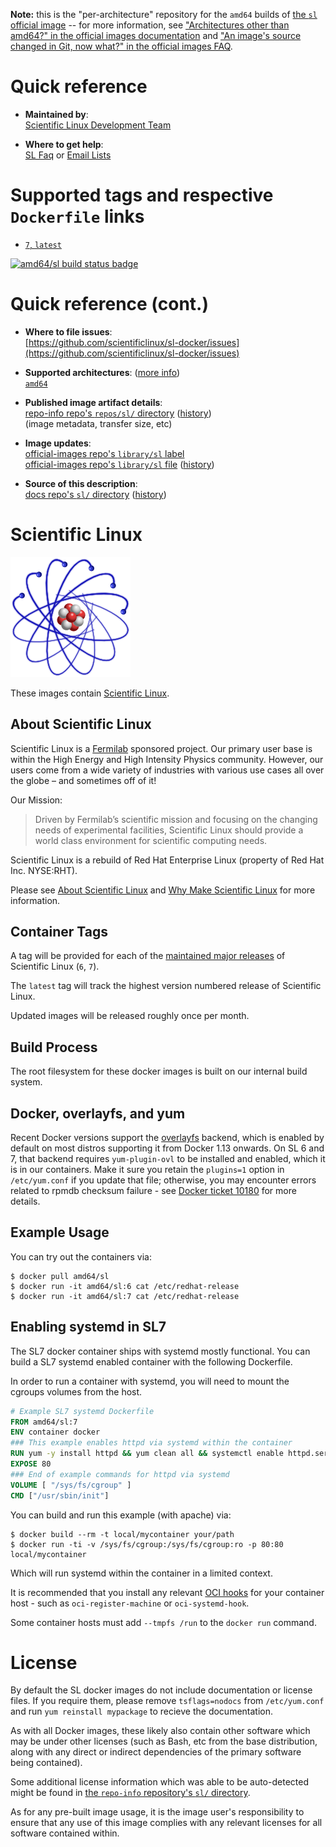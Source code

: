 <!--

********************************************************************************

WARNING:

    DO NOT EDIT "sl/README.md"

    IT IS AUTO-GENERATED

    (from the other files in "sl/" combined with a set of templates)

********************************************************************************

-->

**Note:** this is the "per-architecture" repository for the `amd64` builds of [the `sl` official image](https://hub.docker.com/_/sl) -- for more information, see ["Architectures other than amd64?" in the official images documentation](https://github.com/docker-library/official-images#architectures-other-than-amd64) and ["An image's source changed in Git, now what?" in the official images FAQ](https://github.com/docker-library/faq#an-images-source-changed-in-git-now-what).

# Quick reference

-	**Maintained by**:  
	[Scientific Linux Development Team](https://github.com/scientificlinux/sl-docker)

-	**Where to get help**:  
	[SL Faq](https://www.scientificlinux.org/documentation/faq) or [Email Lists](https://www.scientificlinux.org/community)

# Supported tags and respective `Dockerfile` links

-	[`7`, `latest`](https://github.com/scientificlinux/sl-docker/blob/138a0b30dbde1b11205e41a25686f5ad78d70fe2/sl7/Dockerfile)

[![amd64/sl build status badge](https://img.shields.io/jenkins/s/https/doi-janky.infosiftr.net/job/multiarch/job/amd64/job/sl.svg?label=amd64/sl%20%20build%20job)](https://doi-janky.infosiftr.net/job/multiarch/job/amd64/job/sl/)

# Quick reference (cont.)

-	**Where to file issues**:  
	[https://github.com/scientificlinux/sl-docker/issues](https://github.com/scientificlinux/sl-docker/issues)

-	**Supported architectures**: ([more info](https://github.com/docker-library/official-images#architectures-other-than-amd64))  
	[`amd64`](https://hub.docker.com/r/amd64/sl/)

-	**Published image artifact details**:  
	[repo-info repo's `repos/sl/` directory](https://github.com/docker-library/repo-info/blob/master/repos/sl) ([history](https://github.com/docker-library/repo-info/commits/master/repos/sl))  
	(image metadata, transfer size, etc)

-	**Image updates**:  
	[official-images repo's `library/sl` label](https://github.com/docker-library/official-images/issues?q=label%3Alibrary%2Fsl)  
	[official-images repo's `library/sl` file](https://github.com/docker-library/official-images/blob/master/library/sl) ([history](https://github.com/docker-library/official-images/commits/master/library/sl))

-	**Source of this description**:  
	[docs repo's `sl/` directory](https://github.com/docker-library/docs/tree/master/sl) ([history](https://github.com/docker-library/docs/commits/master/sl))

# Scientific Linux

![logo](https://raw.githubusercontent.com/docker-library/docs/9d3c9d2eb97c9558ed53dc5f7f837654d455f9e5/sl/logo.png)

These images contain [Scientific Linux](http://www.scientificlinux.org/).

## About Scientific Linux

Scientific Linux is a [Fermilab](http://fnal.gov/) sponsored project. Our primary user base is within the High Energy and High Intensity Physics community. However, our users come from a wide variety of industries with various use cases all over the globe – and sometimes off of it!

Our Mission:

> Driven by Fermilab’s scientific mission and focusing on the changing needs of experimental facilities, Scientific Linux should provide a world class environment for scientific computing needs.

Scientific Linux is a rebuild of Red Hat Enterprise Linux (property of Red Hat Inc. NYSE:RHT).

Please see [About Scientific Linux](http://www.scientificlinux.org/about/) and [Why Make Scientific Linux](http://www.scientificlinux.org/about/why-make-scientific-linux/) for more information.

## Container Tags

A tag will be provided for each of the [maintained major releases](http://www.scientificlinux.org/downloads/sl-versions/) of Scientific Linux (`6`, `7`).

The `latest` tag will track the highest version numbered release of Scientific Linux.

Updated images will be released roughly once per month.

## Build Process

The root filesystem for these docker images is built on our internal build system.

## Docker, overlayfs, and yum

Recent Docker versions support the [overlayfs](https://docs.docker.com/engine/userguide/storagedriver/overlayfs-driver/) backend, which is enabled by default on most distros supporting it from Docker 1.13 onwards. On SL 6 and 7, that backend requires `yum-plugin-ovl` to be installed and enabled, which it is in our containers. Make it sure you retain the `plugins=1` option in `/etc/yum.conf` if you update that file; otherwise, you may encounter errors related to rpmdb checksum failure - see [Docker ticket 10180](https://github.com/docker/docker/issues/10180) for more details.

## Example Usage

You can try out the containers via:

```console
$ docker pull amd64/sl
$ docker run -it amd64/sl:6 cat /etc/redhat-release
$ docker run -it amd64/sl:7 cat /etc/redhat-release
```

## Enabling systemd in SL7

The SL7 docker container ships with systemd mostly functional. You can build a SL7 systemd enabled container with the following Dockerfile.

In order to run a container with systemd, you will need to mount the cgroups volumes from the host.

```Dockerfile
# Example SL7 systemd Dockerfile
FROM amd64/sl:7
ENV container docker
### This example enables httpd via systemd within the container
RUN yum -y install httpd && yum clean all && systemctl enable httpd.service
EXPOSE 80
### End of example commands for httpd via systemd
VOLUME [ "/sys/fs/cgroup" ]
CMD ["/usr/sbin/init"]
```

You can build and run this example (with apache) via:

```console
$ docker build --rm -t local/mycontainer your/path
$ docker run -ti -v /sys/fs/cgroup:/sys/fs/cgroup:ro -p 80:80 local/mycontainer
```

Which will run systemd within the container in a limited context.

It is recommended that you install any relevant [OCI hooks](https://www.opencontainers.org/) for your container host - such as `oci-register-machine` or `oci-systemd-hook`.

Some container hosts must add `--tmpfs /run` to the `docker run` command.

# License

By default the SL docker images do not include documentation or license files. If you require them, please remove `tsflags=nodocs` from `/etc/yum.conf` and run `yum reinstall mypackage` to recieve the documentation.

As with all Docker images, these likely also contain other software which may be under other licenses (such as Bash, etc from the base distribution, along with any direct or indirect dependencies of the primary software being contained).

Some additional license information which was able to be auto-detected might be found in [the `repo-info` repository's `sl/` directory](https://github.com/docker-library/repo-info/tree/master/repos/sl).

As for any pre-built image usage, it is the image user's responsibility to ensure that any use of this image complies with any relevant licenses for all software contained within.
